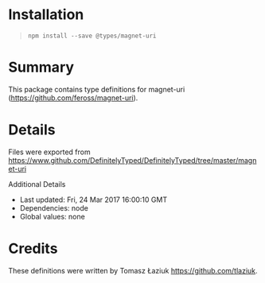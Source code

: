 # Installation
> `npm install --save @types/magnet-uri`

# Summary
This package contains type definitions for magnet-uri (https://github.com/feross/magnet-uri).

# Details
Files were exported from https://www.github.com/DefinitelyTyped/DefinitelyTyped/tree/master/magnet-uri

Additional Details
 * Last updated: Fri, 24 Mar 2017 16:00:10 GMT
 * Dependencies: node
 * Global values: none

# Credits
These definitions were written by Tomasz Łaziuk <https://github.com/tlaziuk>.
